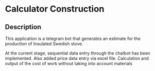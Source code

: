 # Calculator Construction

## Description
This application is a telegram bot that generates an estimate for the production of Insulated Swedish stove.

At the current stage, sequential data entry through the chatbot has been implemented. Also added price data entry via excel file. Calculation and output of the cost of work without taking into account materials
